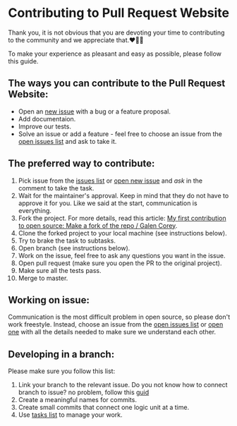 # Contributing to Pull Request Website
Thank you, it is not obvious that you are devoting your time to contributing to the community and we appreciate that.❤️🙏🏻

To make your experience as pleasant and easy as possible, please follow this guide.

## The ways you can contribute to the Pull Request Website:
* Open an [new issue](https://github.com/Pull-Request-Community/pull-request-community-website/issues/new) with a bug or a feature proposal.
* Add documentaion.
* Improve our tests.
* Solve an issue or add a feature - feel free to choose an issue from the [open issues list](https://github.com/Pull-Request-Community/pull-request-community-website/issues) and ask to take it.

## The preferred way to contribute:
1. Pick issue from the [issues list](https://github.com/Pull-Request-Community/pull-request-community-website/issues) or [open new issue](https://github.com/Pull-Request-Community/pull-request-community-website/issues/new) and *ask* in the comment to take the task.
2. Wait for the maintainer's approval. Keep in mind that they do not have to approve it for you. Like we said at the start, communication is everything.
3. Fork the project. For more details, read this article: [My first contribution to open source: Make a fork of the repo / Galen Corey](https://opensource.com/article/19/11/first-open-source-contribution-fork-clone).
4. Clone the forked project to your local machine (see instructions below). 
5. Try to brake the task to subtasks.
6. Open branch (see instructions below).
7. Work on the issue, feel free to ask any questions you want in the issue.
8. Open pull request (make sure you open the PR to the original project).
9. Make sure all the tests pass.
10. Merge to master.

## Working on issue:
Communication is the most difficult problem in open source, so please don't work freestyle. 
Instead, choose an issue from the [open issues list](https://github.com/Pull-Request-Community/pull-request-community-website/issues) or [open one](https://github.com/Pull-Request-Community/pull-request-community-website/issues/new) with all the details needed to make sure we understand each other.

## Developing in a branch:
Please make sure you follow this list:
1) Link your branch to the relevant issue.
 Do you not know how to connect branch to issue? no problem, follow this [guid](https://docs.github.com/en/issues/tracking-your-work-with-issues/creating-a-branch-for-an-issue) 
2) Create a meaningful names for commits.
3) Create small commits that connect one logic unit at a time.
4) Use [tasks list](https://docs.github.com/en/issues/tracking-your-work-with-issues/about-task-lists) to manage your work.



